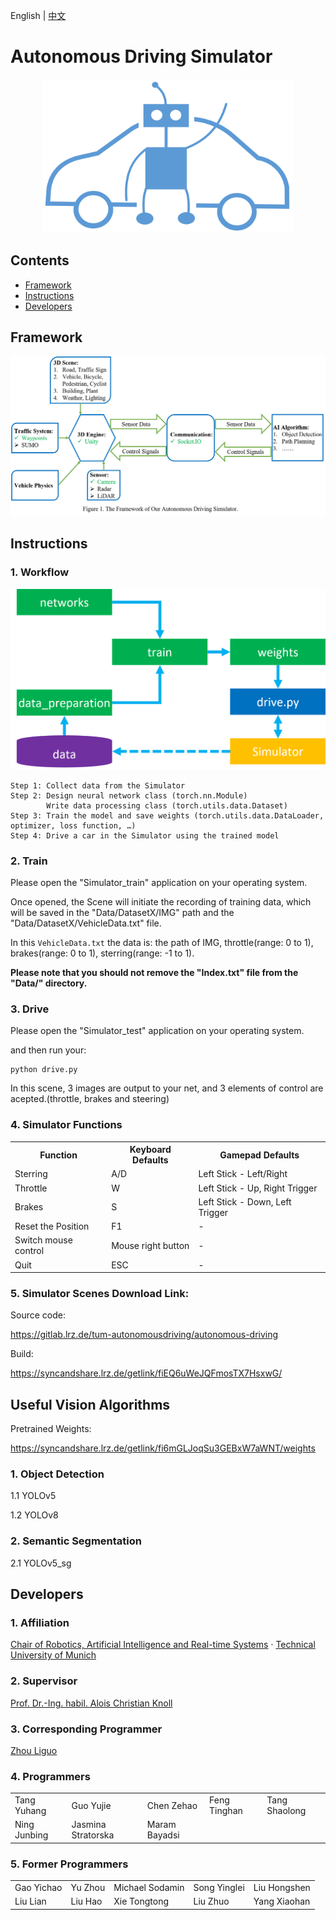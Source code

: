 English | [中文](https://github.com/tum-autonomousdriving/.github/blob/main/profile/README_zh.md)
# Autonomous Driving Simulator

<p align="center"> <img alt="Logo" src="figures/logo_f.png", width = "400"></p>

## Contents

- [Framework](#framework)
- [Instructions](#instructions)
- [Developers](#developers)

## Framework
![image](figures/framework.png)

## Instructions

### 1. Workflow
![image](figures/structure.png)

```
Step 1: Collect data from the Simulator
Step 2: Design neural network class (torch.nn.Module)
        Write data processing class (torch.utils.data.Dataset)
Step 3: Train the model and save weights (torch.utils.data.DataLoader, optimizer, loss function, …)
Step 4: Drive a car in the Simulator using the trained model

```

### 2. Train

Please open the "Simulator_train" application on your operating system.

Once opened, the Scene will initiate the recording of training data, which will be saved in the "Data/DatasetX/IMG" path and the "Data/DatasetX/VehicleData.txt" file.

In this `VehicleData.txt` the data is: the path of IMG, throttle(range: 0 to 1), brakes(range: 0 to 1), sterring(range: -1 to 1).

**Please note that you should not remove the "Index.txt" file from the "Data/" directory.**

### 3. Drive

Please open the "Simulator_test" application on your operating system.

and then run your: 
```
python drive.py
```
In this scene, 3 images are output to your net, and 3 elements of control are acepted.(throttle, brakes and steering)

### 4. Simulator Functions
<table>
    <tr>
        <th>Function</th>
        <th>Keyboard Defaults</th>
        <th>Gamepad Defaults</th>
    </tr>
    <tr>
        <td>Sterring</td>
        <td>A/D</td>
        <td>Left Stick - Left/Right</td>
    </tr>
    <tr>
        <td>Throttle</td>
        <td>W</td>
        <td>Left Stick - Up, Right Trigger</td>
    </tr>
    <tr>
        <td>Brakes</td>
        <td>S</td>
        <td>Left Stick - Down, Left Trigger</td>
    </tr>
    <tr>
        <td>Reset the Position</td>
        <td>F1</td>
        <td>-</td>
    </tr>
    <tr>
        <td>Switch mouse control</td>
        <td>Mouse right button</td>
        <td>-</td>
    </tr>
    <tr>
        <td>Quit</td>
        <td>ESC</td>
        <td>-</td>
    </tr>
    <!--
    <tr>
        <td></td>
        <td></td>
        <td></td>
        <td></td>
        <td></td>
    </tr>
    -->
</table>

### 5. Simulator Scenes Download Link: 

Source code:

https://gitlab.lrz.de/tum-autonomousdriving/autonomous-driving

Build:

https://syncandshare.lrz.de/getlink/fiEQ6uWeJQFmosTX7HsxwG/

<!--
## Functions
* ### High-definition digital twins of real cities and roads
Simulate complex and changeable real road scenarios to improve the ability of autonomous driving algorithms to deal with such scenarios.
<table>
  <tr>
    <td vlign="center">
      <img src="figures/urban.png" alt="Pin popup window">
    </td>
    <td vlign="center">
      <img src="figures/urban2.png" alt="Popup window">
    </td>
  </tr>
</table>

* ### Simulation of light and weather changes
Simulate changes in light and weather to improve the robustness of autonomous driving algorithms.
<table>
  <tr>
    <td vlign="center">
      <img src="figures/light.png" alt="Pin popup window", width ="600">
    </td>
    <td vlign="center">
      <img src="figures/weather.png" alt="Popup window", width ="600">
    </td>
  </tr>
</table>

* ### Automatic Data Labeling
The automatic data annotation function can automatically generate labels for training 2D/3D object detection and semantic/instance segmentation algorithms.
<table>
  <tr>
    <td vlign="center">
      <img src="figures/lable.png" alt="Pin popup window">
    </td>
    <td vlign="center">
      <img src="figures/segmentation.png" alt="Popup window">
    </td>
  </tr>
</table>

* ### Industrial LiDAR Simulation
Integrated Unity industrial-grade lidar simulation for training and testing 3D object detection, distance estimation and SLAM algorithms.
<table>
  <tr>
    <td vlign="center">
      <img src="figures/sim1.png" alt="Pin popup window", width ="600">
    </td>
    <td vlign="center">
      <img src="figures/Sim2.jpg" alt="Popup window", width ="600">
    </td>
  </tr>
</table>
-->

## Useful Vision Algorithms

Pretrained Weights:

https://syncandshare.lrz.de/getlink/fi6mGLJoqSu3GEBxW7aWNT/weights

### 1. Object Detection

1.1 YOLOv5

1.2 YOLOv8

### 2. Semantic Segmentation

2.1 YOLOv5_sg

## Developers

### 1. Affiliation

<a href="https://www.ce.cit.tum.de/air/home/">Chair of Robotics, Artificial Intelligence and Real-time Systems</a> · <a href="https://www.tum.de/">Technical University of Munich</a>

### 2. Supervisor

<a href="https://www.ce.cit.tum.de/air/people/prof-dr-ing-habil-alois-knoll/">Prof. Dr.-Ing. habil. Alois Christian Knoll</a>
<!--
**[Prof. Dr.-Ing. habil. Alois Christian Knoll](https://www.ce.cit.tum.de/air/people/prof-dr-ing-habil-alois-knoll/)**
-->

### 3. Corresponding Programmer

<a href="https://www.ce.cit.tum.de/air/people/liguo-zhou/">Zhou Liguo</a>

### 4. Programmers

<table>
    <tr>
        <td>Tang Yuhang</td>
        <td>Guo Yujie</td>
        <td>Chen Zehao</td>
        <td>Feng Tinghan</td>
        <td>Tang Shaolong</td>
    </tr>
    <tr>
        <td>Ning Junbing</td>
        <td>Jasmina Stratorska</td>
        <td>Maram Bayadsi</td>
        <td></td>
        <td></td>
    </tr>
</table>

### 5. Former Programmers

<table>
    <tr>
        <td>Gao Yichao</td>
        <td>Yu Zhou</td>
        <td>Michael Sodamin</td>
        <td>Song Yinglei</td>
        <td>Liu Hongshen</td>
    </tr>
    <tr>
        <td>Liu Lian</td>
        <td>Liu Hao</td>
        <td>Xie Tongtong</td>
        <td>Liu Zhuo</td>
        <td>Yang Xiaohan</td>
    </tr>
    <!--
    <tr>
        <td></td>
        <td></td>
        <td></td>
        <td></td>
        <td></td>
    </tr>
    -->
</table>

<!--
### Former Members
* Dipl. Cao Wei, *M.Sc.*; Zhang Jingyu; Zhang Hanzhen, *M.Sc.*; Meng Jun; Cui Chuanlu; Li Haichuan
* Zhang Chao, *M.Sc.*; Lin Tianhao, *M.Sc.*; Wang Ruining, *M.Sc.*; Huo Yifan; Ren Peng; Zhang Yujie
-->
